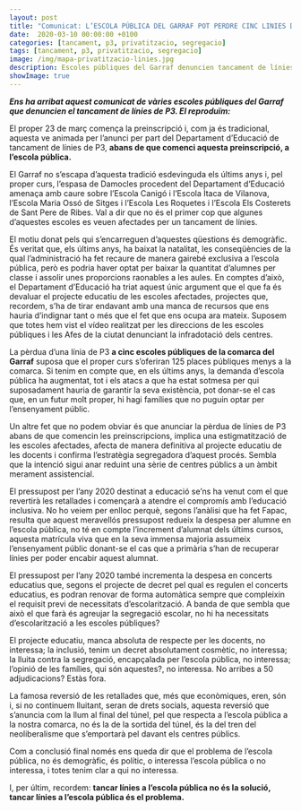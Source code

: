 ```yaml
---
layout: post
title: "Comunicat: L’ESCOLA PÚBLICA DEL GARRAF POT PERDRE CINC LINIES DE P-3"
date:  2020-03-10 00:00:00 +0100
categories: [tancament, p3, privatitzacio, segregacio]
tags: [tancament, p3, privatitzacio, segregacio]
image: /img/mapa-privatitzacio-linies.jpg
description: Escoles públiques del Garraf denuncien tancament de línies.
showImage: true
---
```


***Ens ha arribat aquest comunicat de vàries escoles públiques del Garraf que denuncien el tancament de línies de P3. El reproduïm:***

El proper 23 de març comença la preinscripció i, com ja és tradicional, aquesta ve animada per l’anunci per part del Departament d’Educació de tancament de línies de P3, **abans de que comenci aquesta preinscripció, a l’escola pública.**

El Garraf no s’escapa d’aquesta tradició esdevinguda els últims anys i, pel proper curs, l’espasa de Damocles procedent del Departament d’Educació amenaça amb caure sobre l’Escola Canigó i l’Escola Ìtaca de Vilanova, l’Escola Maria Ossó de Sitges i l’Escola Les Roquetes i l’Escola Els Costerets de Sant Pere de Ribes. Val a dir que no és el primer cop que algunes d’aquestes escoles es veuen afectades per un tancament de línies.

El motiu donat pels qui s’encarreguen d’aquestes qüestions és demogràfic. És veritat que, els últims anys, ha baixat la natalitat, les conseqüències de la qual l’administració ha fet recaure de manera gairebé exclusiva a l’escola pública, però es podria haver optat per baixar la quantitat d’alumnes per classe i assolir unes proporcions raonables a les aules. En comptes d’això, el Departament d’Educació ha triat aquest únic argument que el que fa és devaluar el projecte educatiu de les escoles afectades, projectes que, recordem, s’ha de tirar endavant amb una manca de recursos que ens hauria d’indignar tant o més que el fet que ens ocupa ara mateix. Suposem que totes hem vist el vídeo
realitzat per les direccions de les escoles públiques i les Afes de la ciutat denunciant la
infradotació dels centres.

La pèrdua d’una línia de P3 **a cinc escoles públiques de la comarca del Garraf** suposa que el proper curs s’oferiran 125 places públiques menys a la comarca. Si tenim en compte que, en els últims anys, la demanda d’escola pública ha augmentat, tot i els atacs a que ha estat sotmesa per qui suposadament hauria de garantir la seva existència, pot donar-se el cas que, en un futur molt proper, hi hagi famílies que no puguin optar per l’ensenyament públic.

Un altre fet que no podem obviar és que anunciar la pèrdua de línies de P3 abans de que comencin les preinscripcions, implica una estigmatització de les escoles afectades, afecta de manera definitiva al projecte educatiu de les docents i confirma l’estratègia segregadora d’aquest procés. Sembla que la intenció sigui anar reduint una sèrie de centres públics a un àmbit merament assistencial.

El pressupost per l’any 2020 destinat a educació se’ns ha venut com el que revertirà les retallades i començarà a atendre el compromís amb l’educació inclusiva. No ho veiem per enlloc perquè, segons l’anàlisi que ha fet Fapac, resulta que aquest meravellós pressupost redueix la despesa per alumne en l’escola pública, no té en compte l’increment d’alumnat dels últims cursos, aquesta matrícula viva que en la seva immensa majoria assumeix l’ensenyament públic donant-se el cas que a primària s’han de
recuperar línies per poder encabir aquest alumnat.

El pressupost per l’any 2020 també incrementa la despesa en concerts educatius que, segons el projecte de decret pel qual es regulen el concerts educatius, es podran renovar de forma automàtica sempre que compleixin el requisit previ de necessitats d’escolarització. A banda de que sembla que això el que farà és agreujar la segregació escolar, no hi ha necessitats d’escolarització a les escoles públiques?

El projecte educatiu, manca absoluta de respecte per les docents, no interessa; la inclusió, tenim un decret absolutament cosmètic, no interessa; la lluita contra la segregació, encapçalada per l’escola pública, no interessa; l’opinió de les famílies, qui són aquestes?, no interessa. No arribes a 50 adjudicacions? Estàs fora.

La famosa reversió de les retallades que, més que econòmiques, eren, són i, si no continuem lluitant, seran de drets socials, aquesta reversió que s’anuncia com la llum al final del túnel, pel que respecta a l’escola pública a la nostra comarca, no és la de la sortida del túnel, és la del tren del neoliberalisme que s’emportarà pel davant els centres públics.

Com a conclusió final només ens queda dir que el problema de l’escola pública, no és demogràfic, és polític, o interessa l’escola pública o no interessa, i totes tenim clar a qui no interessa.

I, per últim, recordem: **tancar línies a l’escola pública no és la solució, tancar línies a l’escola pública és el problema.**